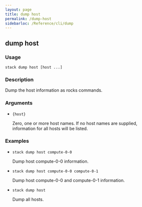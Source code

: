 ```yaml
---
layout: page
title: dump host
permalink: /dump-host
sidebarloc: /Reference/cli/dump
---
```


## dump host

### Usage

`stack dump host [host ...]`

### Description

Dump the host information as rocks commands.

### Arguments

* `{host}`

   Zero, one or more host names. If no host names are supplied, 
	information for all hosts will be listed.


### Examples

* `stack dump host compute-0-0`

   Dump host compute-0-0 information.

* `stack dump host compute-0-0 compute-0-1`

   Dump host compute-0-0 and compute-0-1 information.

* `stack dump host`

   Dump all hosts.



